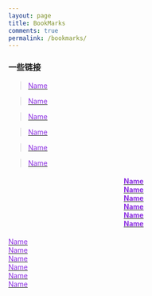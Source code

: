 ```yaml
---
layout: page
title: BookMarks
comments: true
permalink: /bookmarks/
---
```


### 一些链接

>   <a href="/" target="_blank" rel="noopener"><font color="#8a2be2"> Name </font> </a>

>   <a href="/" target="_blank" rel="noopener"><font color="#8a2be2"> Name </font> </a>

>   <a href="/" target="_blank" rel="noopener"><font color="#8a2be2"> Name </font> </a>

>   <a href="/" target="_blank" rel="noopener"><font color="#8a2be2"> Name </font> </a>

>   <a href="/" target="_blank" rel="noopener"><font color="#8a2be2"> Name </font> </a>

>   <a href="/" target="_blank" rel="noopener"><font color="#8a2be2"> Name </font> </a>

<h4 align="center">
 <a href="/" target="_blank" rel="noopener"><font color="#8a2be2"> Name </font> </a> <br>
 <a href="/" target="_blank" rel="noopener"><font color="#8a2be2"> Name </font> </a> <br>
 <a href="/" target="_blank" rel="noopener"><font color="#8a2be2"> Name </font> </a> <br>
 <a href="/" target="_blank" rel="noopener"><font color="#8a2be2"> Name </font> </a> <br>
 <a href="/" target="_blank" rel="noopener"><font color="#8a2be2"> Name </font> </a> <br>
 <a href="/" target="_blank" rel="noopener"><font color="#8a2be2"> Name </font> </a> <br>
</h4>
<div class="vertical-links">
 <a href="/" target="_blank" rel="noopener"><font color="#8a2be2"> Name </font> </a> <br>
 <a href="/" target="_blank" rel="noopener"><font color="#8a2be2"> Name </font> </a> <br>
 <a href="/" target="_blank" rel="noopener"><font color="#8a2be2"> Name </font> </a> <br>
 <a href="/" target="_blank" rel="noopener"><font color="#8a2be2"> Name </font> </a> <br>
 <a href="/" target="_blank" rel="noopener"><font color="#8a2be2"> Name </font> </a> <br>
 <a href="/" target="_blank" rel="noopener"><font color="#8a2be2"> Name </font> </a> <br>
</div>
